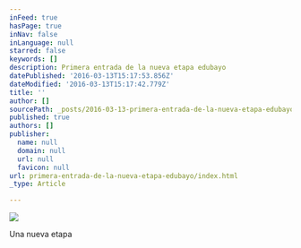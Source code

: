 ```yaml
---
inFeed: true
hasPage: true
inNav: false
inLanguage: null
starred: false
keywords: []
description: Primera entrada de la nueva etapa edubayo
datePublished: '2016-03-13T15:17:53.856Z'
dateModified: '2016-03-13T15:17:42.779Z'
title: ''
author: []
sourcePath: _posts/2016-03-13-primera-entrada-de-la-nueva-etapa-edubayo.md
published: true
authors: []
publisher:
  name: null
  domain: null
  url: null
  favicon: null
url: primera-entrada-de-la-nueva-etapa-edubayo/index.html
_type: Article

---
```

![](https://s3-us-west-2.amazonaws.com/the-grid-img/p/7edf0acedd2decdd9f85980da897817725ee5ddb.jpg)

Una nueva etapa